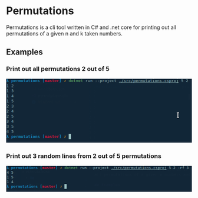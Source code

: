 # Permutations

Permutations is a cli tool written in C# and .net core for printing out all permutations of a given n and k taken numbers.

## Examples

### Print out all permutations 2 out of 5

![](/media/example1.png)

### Print out 3 random lines from 2 out of 5 permutations

![](/media/example2.png)
